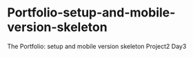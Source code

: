 # Portfolio-setup-and-mobile-version-skeleton
The Portfolio: setup and mobile version skeleton Project2 Day3
